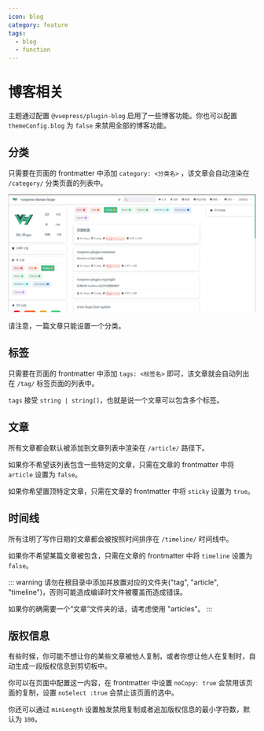 ```yaml
---
icon: blog
category: feature
tags:
  - blog
  - function
---
```


# 博客相关

主题通过配置 `@vuepress/plugin-blog` 启用了一些博客功能。你也可以配置 `themeConfig.blog` 为 `false` 来禁用全部的博客功能。

## 分类

只需要在页面的 frontmatter 中添加 `category: <分类名>` ，该文章会自动渲染在 `/category/` 分类页面的列表中。

![Category](./assets/category.png)

请注意，一篇文章只能设置一个分类。

## 标签

只需要在页面的 frontmatter 中添加 `tags: <标签名>` 即可，该文章就会自动列出在 `/tag/` 标签页面的列表中。

`tags` 接受 `string | string[]`，也就是说一个文章可以包含多个标签。

## 文章

所有文章都会默认被添加到文章列表中渲染在 `/article/` 路径下。

如果你不希望该列表包含一些特定的文章，只需在文章的 frontmatter 中将 `article` 设置为 `false`。

如果你希望置顶特定文章，只需在文章的 frontmatter 中将 `sticky` 设置为 `true`。

## 时间线

所有注明了写作日期的文章都会被按照时间排序在 `/timeline/` 时间线中。

如果你不希望某篇文章被包含，只需在文章的 frontmatter 中将 `timeline` 设置为 `false`。

::: warning
请勿在根目录中添加并放置对应的文件夹("tag", "article", "timeline")，否则可能造成编译时文件被覆盖而造成错误。

如果你的确需要一个“文章”文件夹的话，请考虑使用 "articles"。
:::

## 版权信息

有些时候，你可能不想让你的某些文章被他人复制，或者你想让他人在复制时，自动生成一段版权信息到剪切板中。

你可以在页面中配置这一内容，在 frontmatter 中设置 `noCopy: true` 会禁用该页面的复制，设置 `noSelect :true` 会禁止该页面的选中。

你还可以通过 `minLength` 设置触发禁用复制或者追加版权信息的最小字符数，默认为 `100`。
